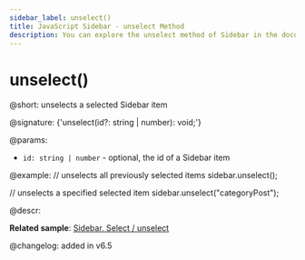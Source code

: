 ```yaml
---
sidebar_label: unselect()
title: JavaScript Sidebar - unselect Method 
description: You can explore the unselect method of Sidebar in the documentation of the DHTMLX JavaScript UI library. Browse developer guides and API reference, try out code examples and live demos, and download a free 30-day evaluation version of DHTMLX Suite.
---
```


# unselect()

@short: unselects a selected Sidebar item

@signature: {'unselect(id?: string | number): void;'}

@params:
- `id: string | number` - optional, the id of a Sidebar item

@example:
// unselects all previously selected items
sidebar.unselect();

// unselects a specified selected item
sidebar.unselect("categoryPost");

@descr:

**Related sample**: [Sidebar. Select / unselect](https://snippet.dhtmlx.com/3odod5v1)

@changelog: added in v6.5

[comment]: # (@relatedapi: sidebar/api/sidebar_getselected_method.md sidebar/api/sidebar_isselected_method.md sidebar/api/sidebar_select_method.md)

[comment]: # (@related: sidebar/work_with_sidebar.md#selectingunselecting-an-item)
